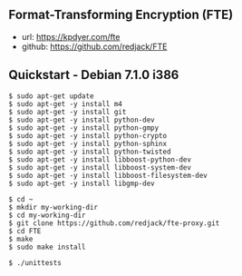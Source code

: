 Format-Transforming Encryption (FTE)
-----
* url: https://kpdyer.com/fte
* github: https://github.com/redjack/FTE

Quickstart - Debian 7.1.0 i386
----------

```
$ sudo apt-get update
$ sudo apt-get -y install m4
$ sudo apt-get -y install git
$ sudo apt-get -y install python-dev
$ sudo apt-get -y install python-gmpy
$ sudo apt-get -y install python-crypto
$ sudo apt-get -y install python-sphinx
$ sudo apt-get -y install python-twisted
$ sudo apt-get -y install libboost-python-dev
$ sudo apt-get -y install libboost-system-dev
$ sudo apt-get -y install libboost-filesystem-dev
$ sudo apt-get -y install libgmp-dev
```

```
$ cd ~
$ mkdir my-working-dir
$ cd my-working-dir
$ git clone https://github.com/redjack/fte-proxy.git
$ cd FTE
$ make
$ sudo make install
```

```
$ ./unittests
```
